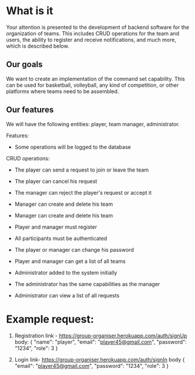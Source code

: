 # What is it
Your attention is presented to the development of backend software for the organization of teams. This includes CRUD operations for the team and users, the ability to register and receive notifications, and much more, which is described below.

## Our goals
We want to create an implementation of the command set capability. This can be used for basketball, volleyball, any kind of competition, or other platforms where teams need to be assembled.

## Our features
We will have the following entities: player, team manager, administrator.

Features:
- Some operations will be logged to the database

CRUD operations:
  - The player can send a request to join or leave the team
  - The player can cancel his request

  - The manager can reject the player's request or accept it
  - Manager can create and delete his team
  - Manager can create and delete his team

  - Player and manager must register
  - All participants must be authenticated
  - The player or manager can change his password
  - Player and manager can get a list of all teams

  - Administrator added to the system initially
  - The administrator has the same capabilities as the manager
  - Administrator can view a list of all requests


# Example request:
1. Registration
    link - https://group-organiser.herokuapp.com/auth/signUp 
    body: {
    "name": "player",
    "email": "player45@gmail.com",
    "password": "1234",
    "role": 3
  }

2. Login
    link- https://group-organiser.herokuapp.com/auth/signIn
    body {
    "email": "player45@gmail.com",
    "password": "1234",
    "role": 3
  }

